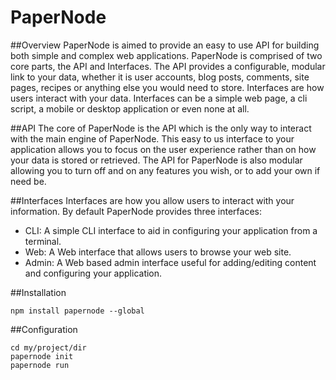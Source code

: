 PaperNode
========

##Overview
PaperNode is aimed to provide an easy to use API for building both simple and complex web applications.
PaperNode is comprised of two core parts, the API and Interfaces.
The API provides a configurable, modular link to your data, whether it is user accounts, blog posts, comments, site pages, recipes or anything else you would need to store.
Interfaces are how users interact with your data. Interfaces can be a simple web page, a cli script, a mobile or desktop application or even none at all.

##API
The core of PaperNode is the API which is the only way to interact with the main engine of PaperNode.
This easy to us interface to your application allows you to focus on the user experience rather than on how your data is stored or retrieved.
The API for PaperNode is also modular allowing you to turn off and on any features you wish, or to add your own if need be.

##Interfaces
Interfaces are how you allow users to interact with your information.
By default PaperNode provides three interfaces:
* CLI: A simple CLI interface to aid in configuring your application from a terminal.
* Web: A Web interface that allows users to browse your web site.
* Admin: A Web based admin interface useful for adding/editing content and configuring your application.

##Installation
```
npm install papernode --global
```

##Configuration
```
cd my/project/dir
papernode init
papernode run
```
